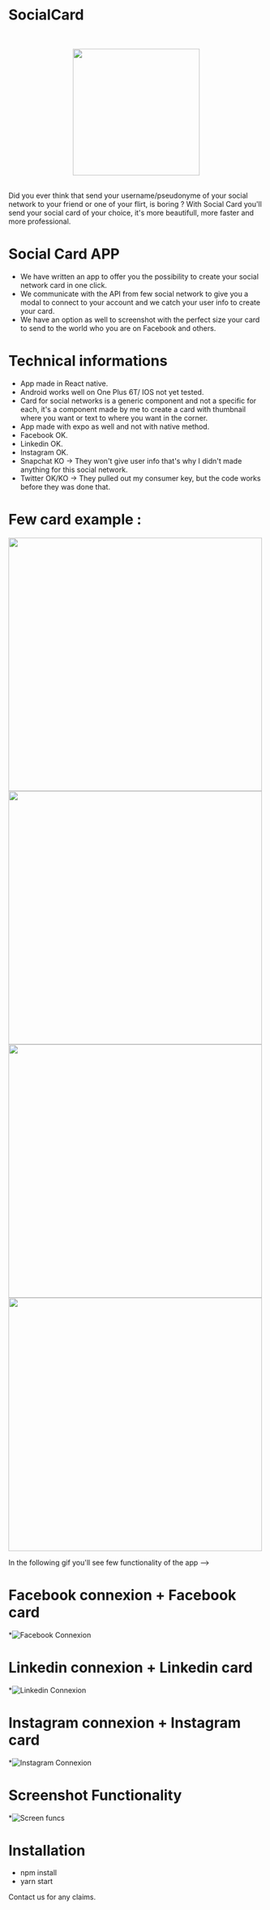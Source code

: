 # SocialCard
<br/>
<p align="center">
<img src="https://www.pinclipart.com/picdir/big/170-1707650_social-media-icons-facebook-like-and-love-buttons.png" width="250">
</p>
<br/>
Did you ever think that send your username/pseudonyme of your social network to your friend or one of your flirt, is boring  ? With Social Card you'll send your social card of your choice, it's more beautifull, more faster and more professional.


# Social Card APP
* We have written an app to offer you the possibility to create your social network card in one click.
* We communicate with the API from few social network to give you a modal to connect to your account and we catch your user info to create your card.
* We have an option as well to screenshot with the perfect size your card to send to the world who you are on Facebook and others.

# Technical informations

* App made in React native.
* Android works well on One Plus 6T/ IOS not yet tested.
* Card for social networks is a generic component and not a specific for each, it's a component made by me to create a card with thumbnail where you want or text to where you want in the corner.
* App made with expo as well and not with native method.
* Facebook OK.
* Linkedin OK.
* Instagram OK.
* Snapchat KO -> They won't give user info that's why I didn't made anything for this social network.
* Twitter OK/KO -> They pulled out my consumer key, but the code works before they was done that.

# Few card example : 
<img src="https://github.com/simonprovost/SocialCard/blob/master/ReactNative-snapshot-image7762564679173257706__01.png" width="500">
<img src="https://github.com/simonprovost/SocialCard/blob/master/ReactNative-snapshot-image8320084771686850085__01.png" width="500">
<img src="https://github.com/simonprovost/SocialCard/blob/master/ReactNative-snapshot-image645856183120374650__01.png" width="500">
<img src="https://github.com/simonprovost/SocialCard/blob/master/ReactNative-snapshot-image3736685307837112617__01.png" width="500">

In the following gif you'll see few functionality of the app -->

# Facebook connexion + Facebook card
*![Facebook Connexion](https://github.com/simonprovost/SocialCard/blob/master/facebookConnexionWithModal.gif)

# Linkedin connexion + Linkedin card
*![Linkedin Connexion](https://github.com/simonprovost/SocialCard/blob/master/linkedinConnexionwithModal.gif)

# Instagram connexion + Instagram card
*![Instagram Connexion](./InstagramConnexion.gif)

# Screenshot Functionality
*![Screen funcs](https://github.com/simonprovost/SocialCard/blob/master/screenShot.gif)

# Installation

* npm install
* yarn start

Contact us for any claims.

